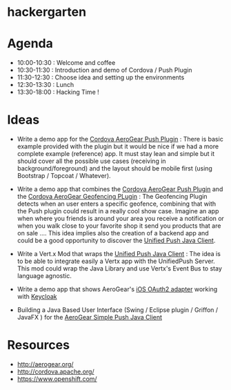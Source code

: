 hackergarten
============
# Agenda

* 10:00-10:30 : Welcome and coffee
* 10:30-11:30 : Introduction and demo of Cordova / Push Plugin 
* 11:30-12:30 : Choose idea and setting up the environments
* 12:30-13:30 : Lunch
* 13:30-18:00 : Hacking Time !

# Ideas

* Write a demo app for the [Cordova AeroGear Push Plugin](https://github.com/aerogear/aerogear-pushplugin-cordova) : There is basic example provided with the plugin but it would be nice if we had a more complete example (reference) app. It must stay lean and simple but it should cover all the possible use cases (receiving in background/foreground) and the layout should be mobile first (using Bootstrap / Topcoat / Whatever).

* Write a demo app that combines the [Cordova AeroGear Push Plugin](https://github.com/aerogear/aerogear-pushplugin-cordova) and the [Cordova AeroGear Geofencing PLugin](https://github.com/aerogear/aerogear-geo-cordova) : The Geofencing Plugin detects when an user enters a specific geofence, combining that with the Push plugin could result in a really cool show case. Imagine an app when where you friends is around your area you receive a notification or when you walk close to your favorite shop it send you products that are on sale .... This idea implies also the creation of a backend app and could be a good opportunity to discover the [Unified Push Java Client](https://github.com/aerogear/aerogear-unifiedpush-java-client).

* Write a Vert.x Mod that wraps the [Unified Push Java Client](https://github.com/aerogear/aerogear-unifiedpush-java-client) : The idea is to be able to integrate easily a Vertx app with the UnifiedPush Server. This mod could wrap the Java Library and use Vertx's Event Bus to stay language agnostic. 

* Write a demo app that shows AeroGear's [iOS OAuth2 adapter](https://github.com/aerogear/aerogear-ios/) working with [Keycloak](http://www.jboss.org/keycloak)

* Building a Java Based User Interface (Swing / Eclipse plugin / Griffon / JavaFX ) for the [AeroGear Simple Push Java Client](https://github.com/aerogear/aerogear-simplepush-java-client)

# Resources

* http://aerogear.org/
* http://cordova.apache.org/
* https://www.openshift.com/






 
